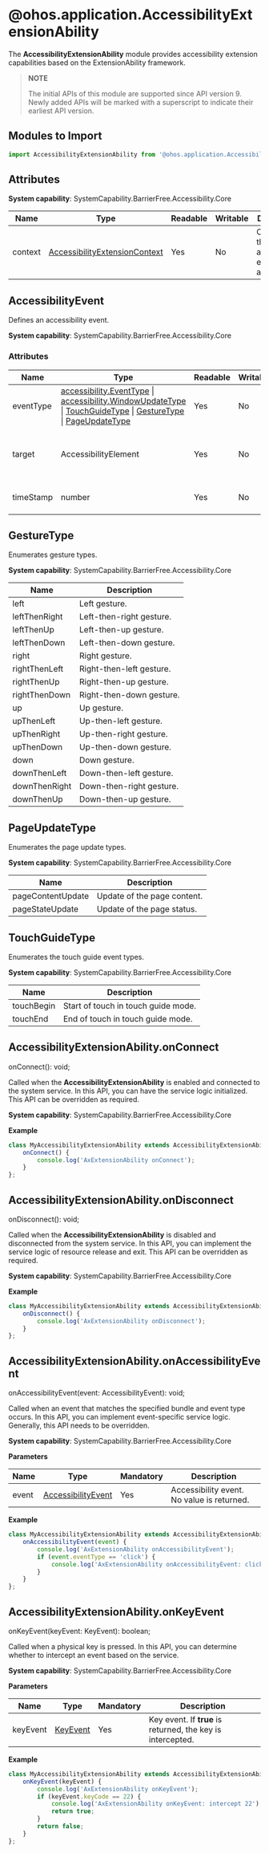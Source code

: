 # @ohos.application.AccessibilityExtensionAbility

The **AccessibilityExtensionAbility** module provides accessibility extension capabilities based on the ExtensionAbility framework.

> **NOTE**
>
> The initial APIs of this module are supported since API version 9. Newly added APIs will be marked with a superscript to indicate their earliest API version.

## Modules to Import

```ts
import AccessibilityExtensionAbility from '@ohos.application.AccessibilityExtensionAbility'
```

## Attributes

**System capability**: SystemCapability.BarrierFree.Accessibility.Core

| Name     | Type| Readable| Writable| Description                     |
| --------- | -------- | ---- | ---- | ------------------------- |
| context | [AccessibilityExtensionContext](js-apis-inner-application-accessibilityExtensionContext.md) | Yes| No| Context of the accessibility extension ability.|

## AccessibilityEvent

Defines an accessibility event.

**System capability**: SystemCapability.BarrierFree.Accessibility.Core

### Attributes

| Name       | Type                                    | Readable  | Writable  | Description        |
| --------- | ---------------------------------------- | ---- | ---- | ---------- |
| eventType | [accessibility.EventType](js-apis-accessibility.md#EventType) \| [accessibility.WindowUpdateType](js-apis-accessibility.md#WindowUpdateType) \| [TouchGuideType](#touchguidetype) \| [GestureType](#gesturetype) \| [PageUpdateType](#pageupdatetype) | Yes   | No   | Event type.   |
| target    | AccessibilityElement                     | Yes   | No   | Target component where the event occurs.|
| timeStamp | number                                   | Yes   | No   | Timestamp of the event.    |

## GestureType

Enumerates gesture types.

**System capability**: SystemCapability.BarrierFree.Accessibility.Core

| Name           | Description          |
| ------------- | ------------ |
| left          | Left gesture.    |
| leftThenRight | Left-then-right gesture.|
| leftThenUp    | Left-then-up gesture.|
| leftThenDown  | Left-then-down gesture.|
| right         | Right gesture.    |
| rightThenLeft | Right-then-left gesture.|
| rightThenUp   | Right-then-up gesture.|
| rightThenDown | Right-then-down gesture.|
| up            | Up gesture.    |
| upThenLeft    | Up-then-left gesture.|
| upThenRight   | Up-then-right gesture.|
| upThenDown    | Up-then-down gesture.|
| down          | Down gesture.    |
| downThenLeft  | Down-then-left gesture.|
| downThenRight | Down-then-right gesture.|
| downThenUp    | Down-then-up gesture.|

## PageUpdateType

Enumerates the page update types.

**System capability**: SystemCapability.BarrierFree.Accessibility.Core

| Name               | Description       |
| ----------------- | --------- |
| pageContentUpdate | Update of the page content.|
| pageStateUpdate   | Update of the page status.|

## TouchGuideType

Enumerates the touch guide event types.

**System capability**: SystemCapability.BarrierFree.Accessibility.Core

| Name        | Description          |
| ---------- | ------------ |
| touchBegin | Start of touch in touch guide mode. |
| touchEnd   | End of touch in touch guide mode. |

## AccessibilityExtensionAbility.onConnect

onConnect(): void;

Called when the **AccessibilityExtensionAbility** is enabled and connected to the system service. In this API, you can have the service logic initialized. This API can be overridden as required.

**System capability**: SystemCapability.BarrierFree.Accessibility.Core

**Example**

```ts
class MyAccessibilityExtensionAbility extends AccessibilityExtensionAbility {
    onConnect() {
        console.log('AxExtensionAbility onConnect');
    }
};
```

## AccessibilityExtensionAbility.onDisconnect

onDisconnect(): void;

Called when the **AccessibilityExtensionAbility** is disabled and disconnected from the system service. In this API, you can implement the service logic of resource release and exit. This API can be overridden as required.

**System capability**: SystemCapability.BarrierFree.Accessibility.Core

**Example**

```ts
class MyAccessibilityExtensionAbility extends AccessibilityExtensionAbility {
    onDisconnect() {
        console.log('AxExtensionAbility onDisconnect');
    }
};
```

## AccessibilityExtensionAbility.onAccessibilityEvent

onAccessibilityEvent(event: AccessibilityEvent): void;

Called when an event that matches the specified bundle and event type occurs. In this API, you can implement event-specific service logic. Generally, this API needs to be overridden.

**System capability**: SystemCapability.BarrierFree.Accessibility.Core

**Parameters**

| Name  | Type                                    | Mandatory  | Description             |
| ----- | ---------------------------------------- | ---- | --------------- |
| event | [AccessibilityEvent](#accessibilityevent) | Yes   | Accessibility event. No value is returned.|

**Example**

```ts
class MyAccessibilityExtensionAbility extends AccessibilityExtensionAbility {
    onAccessibilityEvent(event) {
        console.log('AxExtensionAbility onAccessibilityEvent');
        if (event.eventType == 'click') {
            console.log('AxExtensionAbility onAccessibilityEvent: click');
        }
    }
};
```

## AccessibilityExtensionAbility.onKeyEvent

onKeyEvent(keyEvent: KeyEvent): boolean;

Called when a physical key is pressed. In this API, you can determine whether to intercept an event based on the service.

**System capability**: SystemCapability.BarrierFree.Accessibility.Core

**Parameters**

| Name     | Type                                    | Mandatory  | Description                     |
| -------- | ---------------------------------------- | ---- | ----------------------- |
| keyEvent | [KeyEvent](js-apis-keyevent.md#KeyEvent) | Yes   | Key event. If **true** is returned, the key is intercepted.|

**Example**

```ts
class MyAccessibilityExtensionAbility extends AccessibilityExtensionAbility {
    onKeyEvent(keyEvent) {
        console.log('AxExtensionAbility onKeyEvent');
        if (keyEvent.keyCode == 22) {
            console.log('AxExtensionAbility onKeyEvent: intercept 22');
            return true;
        }
        return false;
    }
};
```
